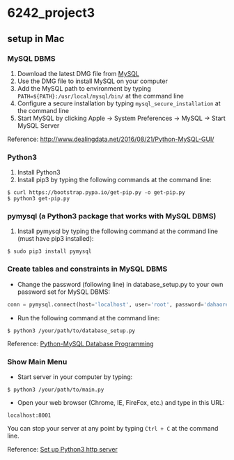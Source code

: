 # 6242_project3
## setup in Mac
### MySQL DBMS
1. Download the latest DMG file from [MySQL](http://dev.mysql.com/downloads/mysql/)
2. Use the DMG file to install MySQL on your computer
3. Add the MySQL path to environment by typing ```PATH=${PATH}:/usr/local/mysql/bin/``` at the command line
4. Configure a secure installation by typing ```mysql_secure_installation``` at the command line
5. Start MySQL by clicking Apple → System Preferences → MySQL → Start MySQL Server

Reference: http://www.dealingdata.net/2016/08/21/Python-MySQL-GUI/

### Python3
1. Install Python3
2. Install pip3 by typing the following commands at the command line:

```
$ curl https://bootstrap.pypa.io/get-pip.py -o get-pip.py
$ python3 get-pip.py
```

### pymysql (a Python3 package that works with MySQL DBMS)
1. Install pymysql by typing the following command at the command line (must have pip3 installed):

```
$ sudo pip3 install pymysql
```

### Create tables and constraints in MySQL DBMS
* Change the password (following line) in database_setup.py to your own password set for MySQL DBMS:

```python
conn = pymysql.connect(host='localhost', user='root', password='dahaoren')
```

* Run the following command at the command line:

```
$ python3 /your/path/to/database_setup.py
```

Reference:
[Python-MySQL Database Programming](http://www.ntu.edu.sg/home/ehchua/programming/webprogramming/Python2_Apps.html)

### Show Main Menu
* Start server in your computer by typing:

```
$ python3 /your/path/to/main.py
```

* Open your web browser (Chrome, IE, FireFox, etc.) and type in this URL:

```
localhost:8001
```

You can stop your server at any point by typing ```Ctrl + C``` at the command line.

Reference:
[Set up Python3 http server](https://medium.com/@andrewklatzke/creating-a-python3-webserver-from-the-ground-up-4ff8933ecb96)


